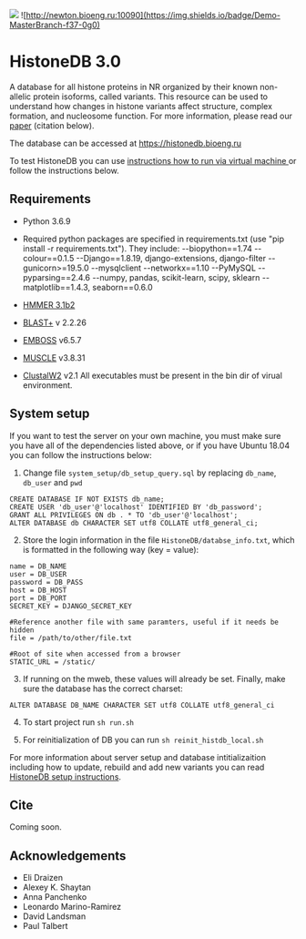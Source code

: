 ![](https://github.com/intbio/histonedb/workflows/Testing/badge.svg) ![http://newton.bioeng.ru:10090](https://img.shields.io/badge/Demo-MasterBranch-f37-0g0)

# HistoneDB 3.0
A database for all histone proteins in NR organized by their known non-allelic protein isoforms, called variants. This resource can be used to understand how changes in histone variants affect structure, complex formation, and nucleosome function. For more information, please read our [paper](manuscript/paper.md) (citation below).

The database can be accessed at https://histonedb.bioeng.ru

To test HistoneDB you can use [instructions how to run via virtual machine ](docker/README.md) or follow the instructions below.

## Requirements ##

- Python 3.6.9
- Required python packages are specified in requirements.txt (use "pip install -r requirements.txt"). They include:
--biopython==1.74
--colour==0.1.5
--Django==1.8.19, django-extensions, django-filter
--gunicorn>=19.5.0
--mysqlclient
--networkx==1.10
--PyMySQL
--pyparsing==2.4.6
--numpy, pandas, scikit-learn, scipy, sklearn
--matplotlib==1.4.3, seaborn==0.6.0

- [HMMER 3.1b2](http://hmmer.janelia.org)
- [BLAST+](http://blast.ncbi.nlm.nih.gov/Blast.cgi?PAGE_TYPE=BlastDocs&DOC_TYPE=Download) v 2.2.26
- [EMBOSS](http://emboss.sourceforge.net) v6.5.7
- [MUSCLE](http://www.drive5.com/muscle/) v3.8.31
- [ClustalW2](http://www.clustal.org/clustal2/) v2.1
All executables must be present in the bin dir of virual environment.

## System setup ##

If you want to test the server on your own machine, you must make sure you have all of the dependencies listed above, or if you have Ubuntu 18.04 you can follow the instructions below:

1) Change file ```system_setup/db_setup_query.sql``` by replacing ```db_name```, ```db_user``` and ```pwd```
```
CREATE DATABASE IF NOT EXISTS db_name;
CREATE USER 'db_user'@'localhost' IDENTIFIED BY 'db_password';
GRANT ALL PRIVILEGES ON db . * TO 'db_user'@'localhost';
ALTER DATABASE db CHARACTER SET utf8 COLLATE utf8_general_ci;
```

2) Store the login information in the file  ```HistoneDB/databse_info.txt```, which is formatted in the following way (key = value):
```
name = DB_NAME
user = DB_USER
password = DB_PASS
host = DB_HOST
port = DB_PORT
SECRET_KEY = DJANGO_SECRET_KEY

#Reference another file with same paramters, useful if it needs be hidden
file = /path/to/other/file.txt

#Root of site when accessed from a browser
STATIC_URL = /static/ 
```

3) If running on the mweb, these values will already be set.
Finally, make sure the database has the correct charset:
```
ALTER DATABASE DB_NAME CHARACTER SET utf8 COLLATE utf8_general_ci
```

4) To start project run ```sh run.sh```

5) For reinitialization of DB you can run ```sh reinit_histdb_local.sh```

For more information about server setup and database intitializaition including how to update, rebuild and add new variants you can read [HistoneDB setup instructions](system_setup/SERVER_SETUP.md).

## Cite ##

Coming soon.

## Acknowledgements ##

* Eli Draizen
* Alexey K. Shaytan
* Anna Panchenko
* Leonardo Marino-Ramirez
* David Landsman
* Paul Talbert

